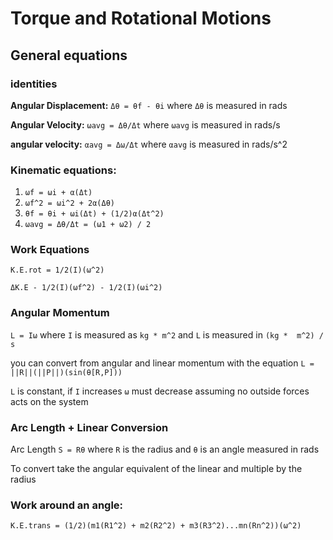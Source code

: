 # Torque and Rotational Motions

## General equations

### identities  
**Angular Displacement:** `Δθ = θf - θi` where `Δθ` is measured in rads

**Angular Velocity:** `ωavg = Δθ/Δt` where `ωavg` is measured in rads/s

**angular velocity:** `αavg = Δω/Δt` where `αavg` is measured in rads/s^2

### Kinematic equations:

1. `ωf = ωi + α(Δt)`
2. `ωf^2 = ωi^2 + 2α(Δθ)`
3. `θf = θi + ωi(Δt) + (1/2)α(Δt^2)`
4. `ωavg = Δθ/Δt = (ω1 + ω2) / 2`

### Work Equations

`K.E.rot = 1/2(I)(ω^2)`

`ΔK.E - 1/2(I)(ωf^2) - 1/2(I)(ωi^2)`

### Angular Momentum
`L = Iω` where `I` is measured as `kg * m^2` and `L` is measured in `(kg *  m^2) / s`

you can convert from angular and linear momentum with the equation `L = ||R||(||P||)(sin(θ[R,P]))`

`L` is constant, if `I` increases `ω` must decrease assuming no outside forces acts on the system 

### Arc Length + Linear Conversion
Arc Length `S = Rθ` where `R` is the radius and `θ` is an angle measured in rads

To convert take the angular equivalent of the linear and multiple by the radius

### Work around an angle:

`K.E.trans = (1/2)(m1(R1^2) + m2(R2^2) + m3(R3^2)...mn(Rn^2))(ω^2)`

